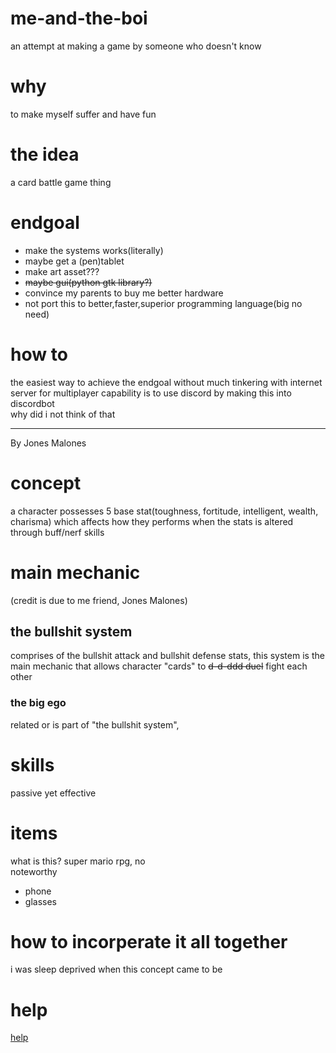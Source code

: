 # me-and-the-boi
an attempt at making a game by someone who doesn't know

# why
to make myself suffer and have fun

# the idea
a card battle game thing


# endgoal
- make the systems works(literally)
- maybe get a (pen)tablet
- make art asset???
- <s>maybe gui(python gtk library?)</s>
- convince my parents to buy me better hardware
- not port this to better,faster,superior programming language(big no need)

# how to
the easiest way to achieve the endgoal without much tinkering with internet server for multiplayer capability is to use discord by making this into discordbot <br>
why did i not think of that

---
By Jones Malones
# concept
a character possesses 5 base stat(toughness, fortitude, intelligent, wealth, charisma) which affects how they performs when the stats is altered through buff/nerf skills
# main mechanic
(credit is due to me friend, Jones Malones)
## the bullshit system
comprises of the bullshit attack and bullshit defense stats, this system is the main mechanic that allows character "cards" to <s>d-d-ddd duel</s>
fight each other
### the big ego
related or is part of "the bullshit system", 
# skills
passive yet effective
# items
what is this? super mario rpg, no <br>
noteworthy
- phone
- glasses
# how to incorperate it all together
i was sleep deprived when this concept came to be


# help
[help](https://azurlane.koumakan.jp/Azur_Lane_Wiki)
